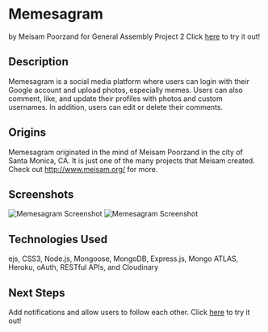 # Memesagram
by Meisam Poorzand for General Assembly Project 2
Click [here](https://memesagram.herokuapp.com/) to try it out!


## Description
Memesagram is a social media platform where users can login with their Google account and upload photos, especially memes. Users can also comment, like, and update their profiles with photos and custom usernames. In addition, users can edit or delete their comments.


## Origins
Memesagram originated in the mind of Meisam Poorzand in the city of Santa Monica, CA. It is just one of the many projects that Meisam created. Check out http://www.meisam.org/ for more.


## Screenshots
![Memesagram Screenshot](https://i.imgur.com/PwsgLw9.png "Memesagram Screenshot")
![Memesagram Screenshot](https://i.imgur.com/a7lYeEU.png "Memesagram Screenshot")


## Technologies Used
ejs, CSS3, Node.js, Mongoose, MongoDB, Express.js, Mongo ATLAS, Heroku, oAuth, RESTful APIs, and Cloudinary


## Next Steps
Add notifications and allow users to follow each other.
Click [here](https://trello.com/b/d87nvA0z/meisagram) to try it out!
